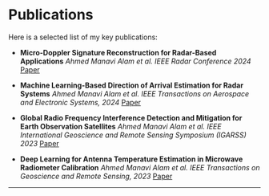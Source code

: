 
# Publications

Here is a selected list of my key publications:

* **Micro-Doppler Signature Reconstruction for Radar-Based Applications**
  *Ahmed Manavi Alam et al.*
  *IEEE Radar Conference 2024*
  [Paper](https://ieeexplore.ieee.org/abstract/document/10517750)

* **Machine Learning-Based Direction of Arrival Estimation for Radar Systems**
  *Ahmed Manavi Alam et al.*
  *IEEE Transactions on Aerospace and Electronic Systems, 2024*
  [Paper](https://ieeexplore.ieee.org/abstract/document/10548988)

* **Global Radio Frequency Interference Detection and Mitigation for Earth Observation Satellites**
  *Ahmed Manavi Alam et al.*
  *IEEE International Geoscience and Remote Sensing Symposium (IGARSS) 2023*
  [Paper](https://ieeexplore.ieee.org/abstract/document/10508892)

* **Deep Learning for Antenna Temperature Estimation in Microwave Radiometer Calibration**
  *Ahmed Manavi Alam et al.*
  *IEEE Transactions on Geoscience and Remote Sensing, 2023*
  [Paper](https://ieeexplore.ieee.org/abstract/document/10663400)

---


